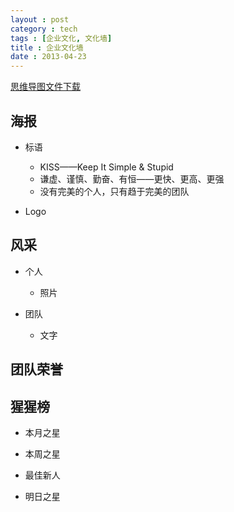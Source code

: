 ```yaml
---
layout : post
category : tech
tags : [企业文化, 文化墙]
title : 企业文化墙
date : 2013-04-23
---
```

[思维导图文件下载](https://docs.google.com/file/d/0B1DrsqrLRzeIa0M4aXZjUVRMUW8/edit?usp=sharing)

## 海报


- 标语

    - KISS——Keep It Simple & Stupid
    - 谦虚、谨慎、勤奋、有恒——更快、更高、更强
    - 没有完美的个人，只有趋于完美的团队

- Logo


## 风采


- 个人

    - 照片

- 团队

    - 文字

## 团队荣誉


## 猩猩榜


- 本月之星


- 本周之星


- 最佳新人


- 明日之星
